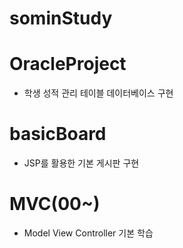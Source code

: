 # sominStudy


# OracleProject
- 학생 성적 관리 테이블 데이터베이스 구현

# basicBoard
- JSP를 활용한 기본 게시판 구현

# MVC(00~)
- Model View Controller 기본 학습

